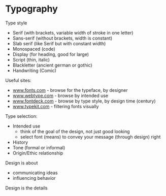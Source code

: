 # Typography

Type style

- Serif (with brackets, variable width of stroke in one letter)
- Sans-serif 
(without brackets, width is constant)
- Slab serif (like Serif but with constant width)
- Monospaced (code)
- Display (for heading, good for large)
- Script (thin, italic)
- Blackletter (ancient german or gothic)
- Handwriting (Comic)

Useful sites:

- www.fonts.com - browse for the typeface, by designer
- www.webtype.com - browse by intended use
- www.fontdeck.com - browse by type style, by design time (century)
- www.typekit.com - filtering fonts visually

Type selection:

- Intended use
    - think of the goal of the design, not just good looking
    - select font (means) to convey your message (through design) right
- History
- Tone (formal or informal)
- Origin/Ethic relationship

Design is about
  - communicating ideas
  - influencing behavior
  
Design is the details